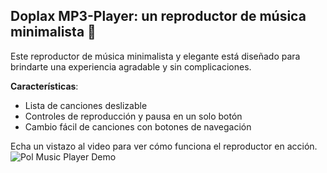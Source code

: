 ## Doplax MP3-Player: un reproductor de música minimalista 🎵

Este reproductor de música minimalista y elegante está diseñado para brindarte una experiencia agradable y sin complicaciones.

**Características**:
- Lista de canciones deslizable
- Controles de reproducción y pausa en un solo botón
- Cambio fácil de canciones con botones de navegación


Echa un vistazo al video para ver cómo funciona el reproductor en acción.
![Pol Music Player Demo](link-a-imagen-demo.png)


